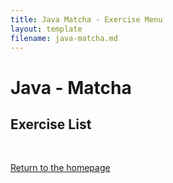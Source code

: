 ```yaml
---
title: Java Matcha - Exercise Menu
layout: template
filename: java-matcha.md
--- 
```


# Java - Matcha

## Exercise List

<br>

[Return to the homepage](/wiki-docs/index.html)